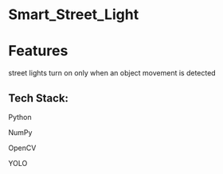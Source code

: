 # Smart_Street_Light

# Features
street lights turn on only when an object movement is detected

## Tech Stack:
<p>Python</p>
<p>NumPy</p>
<p>OpenCV</p>
<p>YOLO</p>
